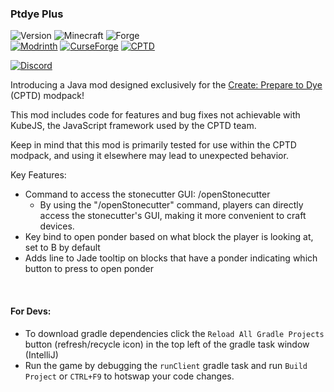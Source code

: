 ### Ptdye Plus
![Version](https://img.shields.io/github/v/release/jasperalani/ptdye-plus)
![Minecraft](https://img.shields.io/modrinth/game-versions/ikDjkgLu?label=Avilable+for)
![Forge](https://img.shields.io/badge/Forge-43.3.0-darkblue)
<br>
[![Modrinth](https://img.shields.io/badge/Find%20us%20on-Modrinth-green)](https://modrinth.com/mod/ptdye-plus)
[![CurseForge](https://img.shields.io/badge/Find%20us%20on-CurseForge-orange)](https://legacy.curseforge.com/minecraft/mc-mods/ptdye-plus)
[![CPTD](https://img.shields.io/badge/Create-Prepare%20to%20Dye-yellow)](https://modrinth.com/modpack/create-prepare-to-dye)

[![Discord](https://img.shields.io/badge/Discord-blue)](https://discord.gg/v8cZ83kTPY)

Introducing a Java mod designed exclusively for the [Create: Prepare to Dye](https://modrinth.com/modpack/create-prepare-to-dye) (CPTD) modpack!

This mod includes code for features and bug fixes not achievable with KubeJS, the JavaScript framework used by the CPTD team.

Keep in mind that this mod is primarily tested for use within the CPTD modpack, and using it elsewhere may lead to unexpected behavior.

Key Features: 

- Command to access the stonecutter GUI: /openStonecutter
  - By using the "/openStonecutter" command, players can directly access the stonecutter's GUI, making it more convenient to craft devices.
- Key bind to open ponder based on what block the player is looking at, set to B by default
- Adds line to Jade tooltip on blocks that have a ponder indicating which button to press to open ponder
<br> 

#### For Devs:

- To download gradle dependencies click the `Reload All Gradle Projects` button (refresh/recycle icon) in the top left of the gradle task window (IntelliJ)
- Run the game  by debugging the `runClient` gradle task and run `Build Project` or `CTRL+F9` to hotswap your code changes.
 
